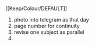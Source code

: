 [[Keep/Colour/DEFAULT]] 

1. photo into telegram as that day
2. page number for continuity
3. revise one subject as parallel
4. 
